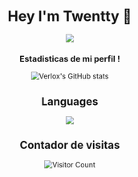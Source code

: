 <h1 align="center">Hey I'm Twentty 👋</h1>

<div align="center">

 <img src="https://discord.c99.nl/widget/theme-4/963090626734350376.png" />

### Estadisticas de mi perfil !

  ![Verlox's GitHub stats](https://github-readme-stats.vercel.app/api?username=twentty-1&show_icons=true&theme=radical)

## Languages
 <img src="https://github-readme-stats.vercel.app/api/top-langs/?username=twentty-1&layout=compact&text_color=FF9DD9&title_color=FF9DD9&bg_color=141321&count_private=true&include_all_commits=true&langs_count=10&hide_title" />

## Contador de visitas
![Visitor Count](https://profile-counter.glitch.me/twentty-1/count.svg)

<br />
